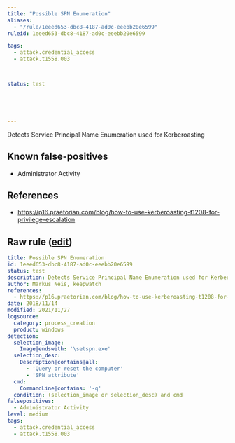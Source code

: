 ```yaml
---
title: "Possible SPN Enumeration"
aliases:
  - "/rule/1eeed653-dbc8-4187-ad0c-eeebb20e6599"
ruleid: 1eeed653-dbc8-4187-ad0c-eeebb20e6599

tags:
  - attack.credential_access
  - attack.t1558.003



status: test





---
```


Detects Service Principal Name Enumeration used for Kerberoasting

<!--more-->


## Known false-positives

* Administrator Activity



## References

* https://p16.praetorian.com/blog/how-to-use-kerberoasting-t1208-for-privilege-escalation


## Raw rule ([edit](https://github.com/SigmaHQ/sigma/edit/master/rules/windows/process_creation/proc_creation_win_spn_enum.yml))
```yaml
title: Possible SPN Enumeration
id: 1eeed653-dbc8-4187-ad0c-eeebb20e6599
status: test
description: Detects Service Principal Name Enumeration used for Kerberoasting
author: Markus Neis, keepwatch
references:
  - https://p16.praetorian.com/blog/how-to-use-kerberoasting-t1208-for-privilege-escalation
date: 2018/11/14
modified: 2021/11/27
logsource:
  category: process_creation
  product: windows
detection:
  selection_image:
    Image|endswith: '\setspn.exe'
  selection_desc:
    Description|contains|all:
      - 'Query or reset the computer'
      - 'SPN attribute'
  cmd:
    CommandLine|contains: '-q'
  condition: (selection_image or selection_desc) and cmd
falsepositives:
  - Administrator Activity
level: medium
tags:
  - attack.credential_access
  - attack.t1558.003

```
